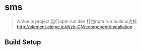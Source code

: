 # sms

> A Vue.js project
运行npm run dev
打包npm run build
ui连接    http://element.eleme.io/#/zh-CN/component/installation

## Build Setup

